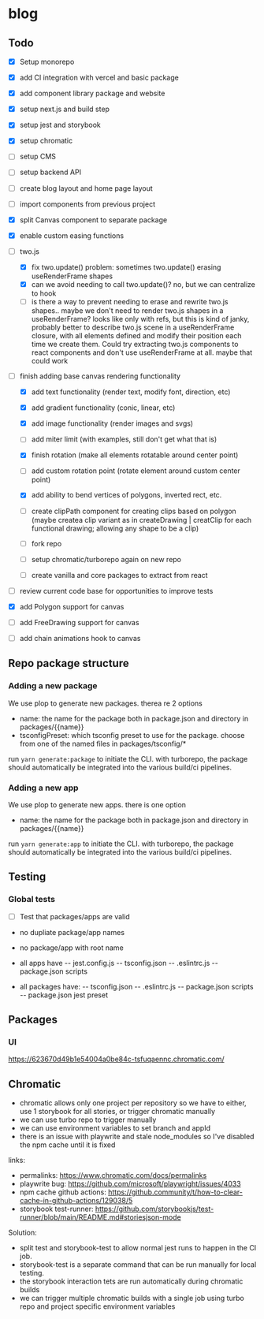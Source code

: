 # blog

## Todo

- [x] Setup monorepo
- [x] add CI integration with vercel and basic package
- [x] add component library package and website
- [x] setup next.js and build step
- [x] setup jest and storybook
- [x] setup chromatic
- [ ] setup CMS
- [ ] setup backend API
- [ ] create blog layout and home page layout
- [ ] import components from previous project

- [x] split Canvas component to separate package
- [x] enable custom easing functions
- [ ] two.js

  - [x] fix two.update() problem: sometimes two.update() erasing useRenderFrame shapes
  - [x] can we avoid needing to call two.update()? no, but we can centralize to hook
  - [ ] is there a way to prevent needing to erase and rewrite two.js shapes.. maybe we don't need to render two.js shapes in a useRenderFrame? looks like only with refs, but this is kind of janky, probably better to describe two.js scene in a useRenderFrame closure, with all elements defined and modify their position each time we create them. Could try extracting two.js components to react components and don't use useRenderFrame at all. maybe that could work

- [ ] finish adding base canvas rendering functionality

  - [x] add text functionality (render text, modify font, direction, etc)
  - [x] add gradient functionality (conic, linear, etc)
  - [x] add image functionality (render images and svgs)
  - [ ] add miter limit (with examples, still don't get what that is)
  - [x] finish rotation (make all elements rotatable around center point)
  - [ ] add custom rotation point (rotate element around custom center point)
  - [x] add ability to bend vertices of polygons, inverted rect, etc.
  - [ ] create clipPath component for creating clips based on polygon (maybe createa clip variant as in createDrawing | creatClip   for each functional drawing; allowing any shape to be a clip)

  - [ ] fork repo
  - [ ] setup chromatic/turborepo again on new repo
  - [ ] create vanilla and core packages to extract from react

- [ ] review current code base for opportunities to improve tests
- [x] add Polygon support for canvas
- [ ] add FreeDrawing support for canvas
- [ ] add chain animations hook to canvas

## Repo package structure

### Adding a new package

We use plop to generate new packages. therea re 2 options

- name: the name for the package both in package.json and directory in packages/{{name}}
- tsconfigPreset: which tsconfig preset to use for the package. choose from one of the named files in packages/tsconfig/\*

run `yarn generate:package` to initiate the CLI. with turborepo, the package should automatically be integrated into the various build/ci pipelines.

### Adding a new app

We use plop to generate new apps. there is one option

- name: the name for the package both in package.json and directory in packages/{{name}}

run `yarn generate:app` to initiate the CLI. with turborepo, the package should automatically be integrated into the various build/ci pipelines.

## Testing

### Global tests

- [ ] Test that packages/apps are valid

- no dupliate package/app names
- no package/app with root name

- all apps have
  -- jest.config.js
  -- tsconfig.json
  -- .eslintrc.js
  -- package.json scripts

- all packages have:
  -- tsconfig.json
  -- .eslintrc.js
  -- package.json scripts
  -- package.json jest preset

## Packages

### UI

https://623670d49b1e54004a0be84c-tsfuqaennc.chromatic.com/

## Chromatic

- chromatic allows only one project per repository so we have to either, use 1 storybook for all stories, or trigger chromatic manually
- we can use turbo repo to trigger manually
- we can use environment variables to set branch and appId
- there is an issue with playwrite and stale node_modules so I've disabled the npm cache until it is fixed

links:

- permalinks: https://www.chromatic.com/docs/permalinks
- playwrite bug: https://github.com/microsoft/playwright/issues/4033
- npm cache github actions: https://github.community/t/how-to-clear-cache-in-github-actions/129038/5
- storybook test-runner: https://github.com/storybookjs/test-runner/blob/main/README.md#storiesjson-mode

Solution:

- split test and storybook-test to allow normal jest runs to happen in the CI job.
- storybook-test is a separate command that can be run manually for local testing.
- the storybook interaction tets are run automatically during chromatic builds
- we can trigger multiple chromatic builds with a single job using turbo repo and project specific environment variables
